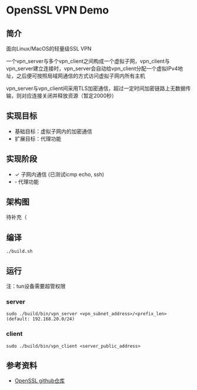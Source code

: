 # OpenSSL VPN Demo
## 简介
面向Linux/MacOS的轻量级SSL VPN

一个vpn_server与多个vpn_client之间构成一个虚拟子网，vpn_client与vpn_server建立连接时，vpn_server会自动给vpn_client分配一个虚拟IPv4地址，之后便可按照局域网通信的方式访问虚拟子网内所有主机

vpn_server与vpn_client间采用TLS加密通信，超过一定时间加密链路上无数据传输，则对应连接关闭并释放资源（暂定2000秒）
## 实现目标
- 基础目标：虚拟子网内的加密通信
- 扩展目标：代理功能
## 实现阶段
- $\checkmark$ 子网内通信 (已测试icmp echo, ssh)
- $\square$ 代理功能
## 架构图
待补充（
## 编译
```
./build.sh
```
## 运行
注：tun设备需要超管权限
### server
```
sudo ./build/bin/vpn_server <vpn_subnet_address>/<prefix_len>  (default: 192.168.20.0/24)
```
### client
```
sudo ./build/bin/vpn_client <server_public_address>
```
## 参考资料
- [OpenSSL github仓库](https://github.com/openssl/openssl)